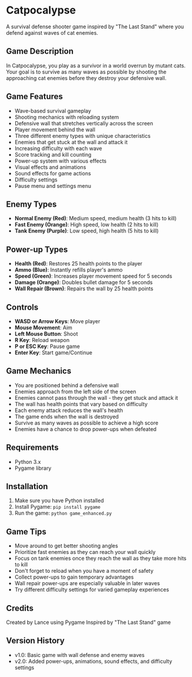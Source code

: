 # Catpocalypse

A survival defense shooter game inspired by "The Last Stand" where you defend against waves of cat enemies.

## Game Description

In Catpocalypse, you play as a survivor in a world overrun by mutant cats. Your goal is to survive as many waves as possible by shooting the approaching cat enemies before they destroy your defensive wall.

## Game Features

- Wave-based survival gameplay
- Shooting mechanics with reloading system
- Defensive wall that stretches vertically across the screen
- Player movement behind the wall
- Three different enemy types with unique characteristics
- Enemies that get stuck at the wall and attack it
- Increasing difficulty with each wave
- Score tracking and kill counting
- Power-up system with various effects
- Visual effects and animations
- Sound effects for game actions
- Difficulty settings
- Pause menu and settings menu

## Enemy Types

- **Normal Enemy (Red)**: Medium speed, medium health (3 hits to kill)
- **Fast Enemy (Orange)**: High speed, low health (2 hits to kill)
- **Tank Enemy (Purple)**: Low speed, high health (5 hits to kill)

## Power-up Types

- **Health (Red)**: Restores 25 health points to the player
- **Ammo (Blue)**: Instantly refills player's ammo
- **Speed (Green)**: Increases player movement speed for 5 seconds
- **Damage (Orange)**: Doubles bullet damage for 5 seconds
- **Wall Repair (Brown)**: Repairs the wall by 25 health points

## Controls

- **WASD or Arrow Keys**: Move player
- **Mouse Movement**: Aim
- **Left Mouse Button**: Shoot
- **R Key**: Reload weapon
- **P or ESC Key**: Pause game
- **Enter Key**: Start game/Continue

## Game Mechanics

- You are positioned behind a defensive wall
- Enemies approach from the left side of the screen
- Enemies cannot pass through the wall - they get stuck and attack it
- The wall has health points that vary based on difficulty
- Each enemy attack reduces the wall's health
- The game ends when the wall is destroyed
- Survive as many waves as possible to achieve a high score
- Enemies have a chance to drop power-ups when defeated

## Requirements

- Python 3.x
- Pygame library

## Installation

1. Make sure you have Python installed
2. Install Pygame: `pip install pygame`
3. Run the game: `python game_enhanced.py`

## Game Tips

- Move around to get better shooting angles
- Prioritize fast enemies as they can reach your wall quickly
- Focus on tank enemies once they reach the wall as they take more hits to kill
- Don't forget to reload when you have a moment of safety
- Collect power-ups to gain temporary advantages
- Wall repair power-ups are especially valuable in later waves
- Try different difficulty settings for varied gameplay experiences

## Credits

Created by Lance using Pygame
Inspired by "The Last Stand" game

## Version History

- v1.0: Basic game with wall defense and enemy waves
- v2.0: Added power-ups, animations, sound effects, and difficulty settings

